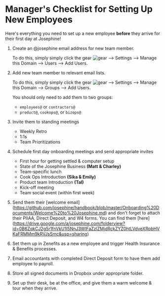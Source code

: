 # Manager's Checklist for Setting Up New Employees

Here's everything you need to set up a new employee **before** they arrive for their first day at Josephine!

1. Create an @josephine email address for new team member.

   To do this, simply simply click the gear ![gear](https://lh3.googleusercontent.com/OGoJmEwzeVH0DaM5kG2oKS7yFNwjkeLRcc1ylGSicwaj9smx727TraNLXFALog=w72 "Gmail Gear") --> Settings --> Manage this Domain --> Users --> Add Users. 
2. Add new team member to relevant email lists.

    To do this, simply simply click the gear ![gear](https://lh3.googleusercontent.com/OGoJmEwzeVH0DaM5kG2oKS7yFNwjkeLRcc1ylGSicwaj9smx727TraNLXFALog=w72 "Gmail Gear") --> Settings --> Manage this Domain --> Groups --> Add Users. 
    
    You should only need to add them to two groups: 
   * `employees@` or `contractors@`
   * `product@`, `cookops@`, or `bizops@`
3. Invite them to standing meetings

   * Weekly Retro
   * 1:1s
   * Team Prioritizations
4. Schedule first day onboarding meetings and send appropriate invites

   * First hour for getting settled & computer setup
   * State of the Josephine Business **(Matt & Charley)**
   * Team-specific lunch
   * Cook Ops Introduction **(Sika & Emily)**
   * Product team Introduction **(Tal)**
   * Kick-off meeting
   * Team social event (within first week)
4. Send them their [welcome email] (https://github.com/josephine/handbook/blob/master/Onboarding%20Documents/Welcome%20to%20Josephine.md) and don't forget to attach their PIIAA, Direct Deposit, and W4 forms. You can find them [here] (https://drive.google.com/a/josephine.com/folderview?id=0B6ZqkCJ2g5r1fnVkU1I5NnJ3WlFaZzlZMjdRckZYZ0htLVdveXRpbHVKaFRMMm9kRVJsSmc&usp=sharing)

5. Set them up in Zenefits as a new employee and trigger Health Insurance & Benefits processes.

6. Email accountants with completed Direct Deposit form to have them add employee to payroll.

7. Store all signed documents in Dropbox under appropriate folder. 

5. Set up their desk, be at the office, and give them a warm welcome & tour when they arrive. 
